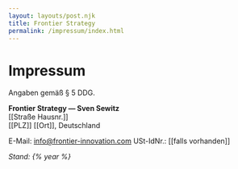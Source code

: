 ```yaml
---
layout: layouts/post.njk
title: Frontier Strategy
permalink: /impressum/index.html
---
```


# Impressum
Angaben gemäß § 5 DDG.

**Frontier Strategy — Sven Sewitz**  
[[Straße Hausnr.]]  
[[PLZ]] [[Ort]], Deutschland  

E-Mail: info@frontier-innovation.com
USt-IdNr.: [[falls vorhanden]]

*Stand: {% year %}*